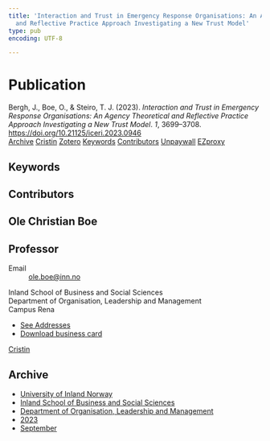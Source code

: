 ```yaml
---
title: 'Interaction and Trust in Emergency Response Organisations: An Agency Theoretical
  and Reflective Practice Approach Investigating a New Trust Model'
type: pub
encoding: UTF-8

---
```

<h1>Publication</h1>
<article id="csl-bib-container-4MGQH3TN" class="csl-bib-container">
  <div class="csl-bib-body"> <div class="csl-entry">Bergh, J., Boe, O., &#38; Steiro, T. J. (2023). <i>Interaction and Trust in Emergency Response Organisations: An Agency Theoretical and Reflective Practice Approach Investigating a New Trust Model</i>. <i>1</i>, 3699–3708. <a href="https://doi.org/10.21125/iceri.2023.0946">https://doi.org/10.21125/iceri.2023.0946</a></div> </div>
  <div class="csl-bib-buttons">
    <a href="#taxonomy-article-4MGQH3TN" alt="archive" class="csl-bib-button">Archive</a>
    <a href="https://app.cristin.no/results/show.jsf?id=2178885" alt="Cristin" class="csl-bib-button">Cristin</a>
    <a href="http://zotero.org/groups/5881554/items/4MGQH3TN" alt="Zotero" class="csl-bib-button">Zotero</a>
    <a href="#keywords-article-4MGQH3TN" alt="keywords" class="csl-bib-button">Keywords</a>
    <a href="#contributors-article-4MGQH3TN" alt="contributors" class="csl-bib-button">Contributors</a>
    <a href="https://doi.org/10.21125/iceri.2023.0946" alt="Unpaywall" class="csl-bib-button">Unpaywall</a>
    <a href="https://doi.org/10.21125/iceri.2023.0946" alt="EZproxy" class="csl-bib-button">EZproxy</a>
  </div>
  <div id="csl-bib-meta-container-4MGQH3TN"></div>
</article>
<div id="csl-bib-meta-4MGQH3TN" class="csl-bib-meta">
  <article id="keywords-article-4MGQH3TN" class="keywords-article">
    <h1>Keywords</h1>
    
  </article>
  <article id="contributors-article-4MGQH3TN" class="contributors-article">
    <h1>Contributors</h1>
    <div class="personas"> <div class="vrtx-hinn-person-card"> <div class="photo"> <i class="lar la-user-circle missing-person"></i> </div> <div class="info"> <hgroup><h1>Ole Christian Boe</h1> <h2>Professor</h2> </hgroup><dl> <dt>Email</dt> <dd> <a href="mailto:ole.boe@inn.no">ole.boe@inn.no</a> </dd> </dl> <p> Inland School of Business and Social Sciences<br> Department of Organisation, Leadership and Management<br> Campus Rena </p> <ul class="vrtx-hinn-links"> <li><a href="https://www.inn.no/english/find-an-employee/ole-boe.html#vrtx-hinn-addresses">See Addresses</a></li> <li><a href="https://www.inn.no/english/find-an-employee/ole-boe.html?vrtx=vcf">Download business card</a></li> </ul> </div> </div> <a href="https://app.cristin.no/persons/show.jsf?id=603087" alt="Cristin URL" class="personas-cristin">Cristin</a> </div>
  </article>
  <article id="taxonomy-article-4MGQH3TN" class="taxonomy-article">
    <h1>Archive</h1>
    <ul>
      <li>
        <a href="/en/archive/?key=3DCRN523">University of Inland Norway</a>
      </li>
      <li>
        <a href="/en/archive/?key=DU8Q9LN9">Inland School of Business and Social Sciences</a>
      </li>
      <li>
        <a href="/en/archive/?key=4LUWR3ZM">Department of Organisation, Leadership and Management</a>
      </li>
      <li>
        <a href="/en/archive/?key=THVQJFRI">2023</a>
      </li>
      <li>
        <a href="/en/archive/?key=IEASGXD2">September</a>
      </li>
    </ul>
  </article>
</div>
